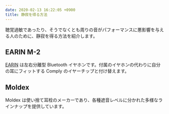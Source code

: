 ```yaml
---
date: 2020-02-13 16:22:05 +0900
title: 静寂を得る方法
---
```


聴覚過敏であったり、そうでなくとも周りの音がパフォーマンスに悪影響を与える人のために、静寂を得る方法を紹介します。

## EARIN M-2

[EARIN](https://earin.com/) は左右分離型 Bluetooth イヤホンです。付属のイヤホンの代わりに自分の耳にフィットする Comply のイヤーチップと付け替えます。

## Moldex

Moldex は使い捨て耳栓のメーカーであり、各種遮音レベルに分かれた多様なラインナップを提供しています。
